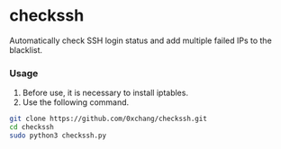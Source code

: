 # checkssh
Automatically check SSH login status and add multiple failed IPs to the blacklist.

### Usage
1. Before use, it is necessary to install iptables.
2. Use the following command.
```bash
git clone https://github.com/0xchang/checkssh.git
cd checkssh
sudo python3 checkssh.py
```
